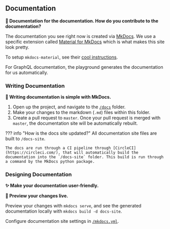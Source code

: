 
## Documentation

**🤔 Documentation for the documentation. How do you contribute to the documentation?**

The documentation you see right now is created via [MkDocs](https://www.mkdocs.org/). We use a specific extension called [Material for MkDocs](https://squidfunk.github.io/mkdocs-material/) which is what makes this site look pretty.

To setup `mkdocs-material`, see their [cool instructions](https://squidfunk.github.io/mkdocs-material/getting-started/).

For GraphQL documentation, the playground generates the documentation for us automatically.

### Writing Documentation

**📝 Writing documentation is simple with MkDocs.**

1. Open up the project, and navigate to the [`/docs`](https://github.com/icssc-projects/peterportal-public-api/tree/master/docs) folder.
2. Make your changes to the markdown (`.md`) files within this folder.
3. Create a pull request to `master`. Once your pull request is merged with `master`, the documentation site will be automatically rebuilt.

??? info "How is the docs site updated?"
    All documentation site files are built to `/docs-site`.

    The docs are run through a CI pipeline through [CircleCI](https://circleci.com/), that will automatically build the documentation into the `/docs-site` folder. This build is run through a command by the MkDocs python package.


### Designing Documentation

**✨ Make your documentation user-friendly.**

**👀 Preview your changes live.**

Preview your changes with `mkdocs serve`, and see the generated documentation locally with `mkdocs build -d docs-site`. 

Configure documentation site settings in [`/mkdocs.yml`](https://github.com/icssc-projects/peterportal-public-api/blob/master/mkdocs.yml).


